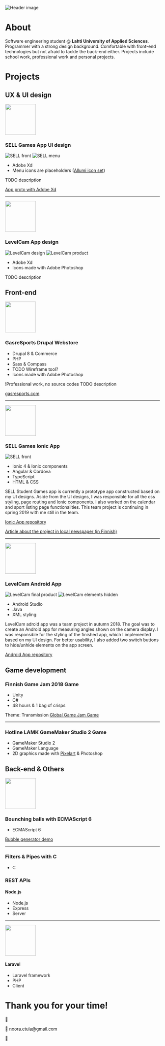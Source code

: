 ![Header image](/images/githeader.jpg "Porfolio header picture")

# About

Software engineering student @ **Lahti University of Applied Sciences**. Programmer with a strong design background. Comfortable with front-end technologies but not afraid to tackle the back-end either. Projects include school work, professional work and personal projects.

# Projects

## UX & UI design

<img src="/icons/selldesignicon.png" width="100">

### SELL Games App UI design

![SELL front](/images/sellapp.png "SELL app front")
![SELL menu](/images/sellappmenu.png "SELL app menu")

* Adobe Xd
* Menu icons are placeholders ([Allumi icon set](https://www.xdguru.com/allumi-xd-icon-set/))

TODO description

[App proto with Adobe Xd](https://xd.adobe.com/view/37baeee9-8750-4816-5ff9-7b09d43cb0d1-418b/)

___

<img src="/icons/levelicon.png" width="100">

### LevelCam App design

![LevelCam design](/images/levelcam-design.jpg "LevelCam App UI design")
![LevelCam product](/images/levelcam-final.jpg "LevelCam App")

* Adobe Xd
* Icons made with Adobe Photoshop

TODO description

## Front-end

<img src="/icons/gasreicon.png" width="100">

### GasreSports Drupal Webstore

* Drupal 8 & Commerce
* PHP
* Sass & Compass
* TODO Wireframe tool?
* Icons made with Adobe Photoshop

!Professional work, no source codes
TODO description

[gasresports.com](https://gasresports.com/)

___

<img src="/icons/sellicon.png" width="100">

### SELL Games Ionic App

![SELL front](/images/sellappfront.jpg "SELL app front")

* Ionic 4 & Ionic components
* Angular & Cordova
* TypeScript
* HTML & CSS

SELL Student Games app is currently a prototype app constructed based on my UI designs. Aside from the UI designs, I was responsible for all the css styling, page routing and Ionic components. I also worked on the calendar and sport listing page functionalities. This team project is continuing in spring 2019 with me still in the team.

[Ionic App repository](https://github.com/SELLgames/sellGames)

[Article about the project in local newspaper (in Finnish)](https://www.ess.fi/urheilu/Urheilu/art2498781)

___

<img src="/icons/levelicon.png" width="100">

### LevelCam Android App

![LevelCam final product](/images/levelcam-final.jpg "LevelCam App")
![LevelCam elements hidden](/images/levelcamhidden.jpg "LevelCam App buttons")

* Android Studio
* Java
* XML styling

LevelCam adroid app was a team project in autumn 2018. The goal was to create an Android app for measuring angles shown on the camera display. I was responsible for the styling of the finished app, which I implemented based on my UI design. For better usability, I also added two switch buttons to hide/unhide elements on the app screen.

[Android App repository](https://github.com/Vatupassit/levelcam)


## Game development

### Finnish Game Jam 2018 Game

* Unity
* C#
* 48 hours & 1 bag of crisps

Theme: Transmission
[Global Game Jam Game](https://globalgamejam.org/2018/games/robots-mission)

___

### Hotline LAMK GameMaker Studio 2 Game

* GameMaker Studio 2
* GameMaker Language
* 2D graphics made with [Pixelart](https://www.pixilart.com) & Photoshop

## Back-end & Others

<img src="/icons/bubbleicon.png" width="100">

### Bounching balls with ECMAScript 6

* ECMAScript 6

[Bubble generator demo](http://niisku.lamk.fi/~Noora16008/bubbles/)

___

### Filters & Pipes with C

* C

### REST APIs

#### Node.js 

* Node.js
* Express
* Server

___

<img src="/icons/laravelicon.png" width="100">

#### Laravel

* Laravel framework
* PHP
* Client

# Thank you for your time!
:wave:

:email: noora.etula@gmail.com

:rainbow: